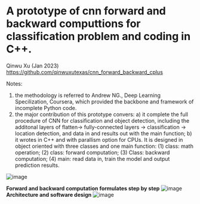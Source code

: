 
# A prototype of cnn forward and backward computtions for classification problem and coding in C++.
Qinwu Xu (Jan 2023) https://github.com/qinwuxutexas/cnn_forward_backward_cplus

Notes:
1) the methodology is referred to Andrew NG., Deep Learning Specilization, Coursera, which provided the backbone and framework of incomplete Python code.
2) the major contribution of this prototype convers:
  a) it complete the full procedure of CNN for classification and object detection, including the additonal layers of flatten-> fully-connected layers -> classification -> location detection, and data in and results out with the main function; 
  b) it wrotes in C++ and with parallism option for CPUs. It is designed in object oriented with three classes and one main function: 
     (1) class: math operation; 
     (2) class: forward computation;
     (3) Class: backward computation;
     (4) main: read data in, train the model and output prediction results.

![image](https://user-images.githubusercontent.com/78186650/214993537-1cdd11e4-f2f5-4235-9692-34fe38b32a17.png)

**Forward and backward computation formulates step by step**
![image](https://user-images.githubusercontent.com/78186650/213961821-b5f18c21-f28d-4d2b-83ae-a886b0d20361.png)
**Architecture and software design**
![image](https://user-images.githubusercontent.com/78186650/213967240-3339238f-82d4-4f31-b886-27040910c5e9.png)




